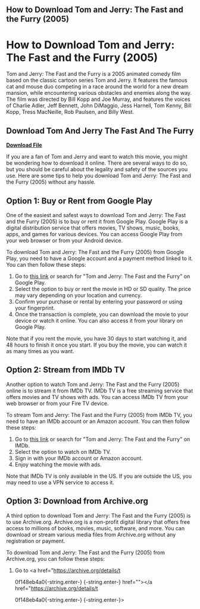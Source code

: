 ## How to Download Tom and Jerry: The Fast and the Furry (2005)

  
# How to Download Tom and Jerry: The Fast and the Furry (2005)
 
Tom and Jerry: The Fast and the Furry is a 2005 animated comedy film based on the classic cartoon series Tom and Jerry. It features the famous cat and mouse duo competing in a race around the world for a new dream mansion, while encountering various obstacles and enemies along the way. The film was directed by Bill Kopp and Joe Murray, and features the voices of Charlie Adler, Jeff Bennett, John DiMaggio, Jess Harnell, Tom Kenny, Bill Kopp, Tress MacNeille, Rob Paulsen, and Billy West.
 
## Download Tom And Jerry The Fast And The Furry


[**Download File**](https://venemena.blogspot.com/?download=2tK4CG)

 
If you are a fan of Tom and Jerry and want to watch this movie, you might be wondering how to download it online. There are several ways to do so, but you should be careful about the legality and safety of the sources you use. Here are some tips to help you download Tom and Jerry: The Fast and the Furry (2005) without any hassle.
 
## Option 1: Buy or Rent from Google Play
 
One of the easiest and safest ways to download Tom and Jerry: The Fast and the Furry (2005) is to buy or rent it from Google Play. Google Play is a digital distribution service that offers movies, TV shows, music, books, apps, and games for various devices. You can access Google Play from your web browser or from your Android device.
 
To download Tom and Jerry: The Fast and the Furry (2005) from Google Play, you need to have a Google account and a payment method linked to it. You can then follow these steps:
 
1. Go to [this link](https://play.google.com/store/movies/details/Tom_and_Jerry_The_Fast_and_the_Furry?id=_W6YenASvS0&gl=US) or search for "Tom and Jerry: The Fast and the Furry" on Google Play.
2. Select the option to buy or rent the movie in HD or SD quality. The price may vary depending on your location and currency.
3. Confirm your purchase or rental by entering your password or using your fingerprint.
4. Once the transaction is complete, you can download the movie to your device or watch it online. You can also access it from your library on Google Play.

Note that if you rent the movie, you have 30 days to start watching it, and 48 hours to finish it once you start. If you buy the movie, you can watch it as many times as you want.
 
## Option 2: Stream from IMDb TV
 
Another option to watch Tom and Jerry: The Fast and the Furry (2005) online is to stream it from IMDb TV. IMDb TV is a free streaming service that offers movies and TV shows with ads. You can access IMDb TV from your web browser or from your Fire TV device.
 
To stream Tom and Jerry: The Fast and the Furry (2005) from IMDb TV, you need to have an IMDb account or an Amazon account. You can then follow these steps:

1. Go to [this link](https://www.imdb.com/title/tt0487176/) or search for "Tom and Jerry: The Fast and the Furry" on IMDb.
2. Select the option to watch on IMDb TV.
3. Sign in with your IMDb account or Amazon account.
4. Enjoy watching the movie with ads.

Note that IMDb TV is only available in the US. If you are outside the US, you may need to use a VPN service to access it.
 
## Option 3: Download from Archive.org
 
A third option to download Tom and Jerry: The Fast and the Furry (2005) is to use Archive.org. Archive.org is a non-profit digital library that offers free access to millions of books, movies, music, software, and more. You can download or stream various media files from Archive.org without any registration or payment.
 
To download Tom and Jerry: The Fast and the Furry (2005) from Archive.org, you can follow these steps:

1. Go to <a href="https://archive.org/details/t</p> 0f148eb4a0{-string.enter-}
{-string.enter-} href=""></a href="https://archive.org/details/t</p> 0f148eb4a0{-string.enter-}
{-string.enter-}>
